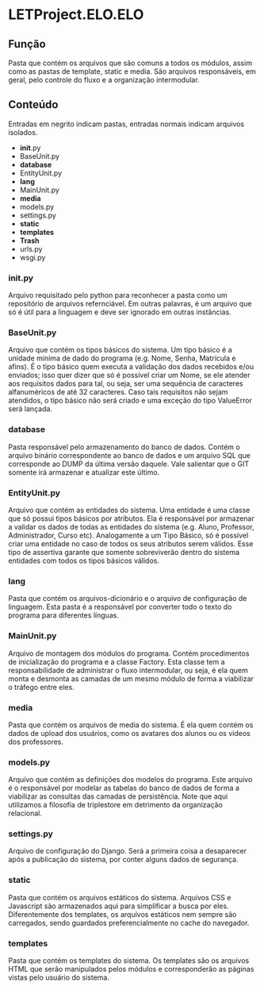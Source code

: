 # LETProject.ELO.ELO

## Função

Pasta que contém os arquivos que são comuns a todos os módulos, assim como as pastas de template, static e media.
São arquivos responsáveis, em geral, pelo controle do fluxo e a organização intermodular.

## Conteúdo

Entradas em negrito indicam pastas, entradas normais indicam arquivos isolados.

* __init__.py
* BaseUnit.py
* **database**
* EntityUnit.py
* **lang**
* MainUnit.py
* **media**
* models.py
* settings.py
* **static**
* **templates**
* **Trash**
* urls.py
* wsgi.py

### __init__.py

Arquivo requisitado pelo python para reconhecer a pasta como um repositório de arquivos refernciável.
Em outras palavras, é um arquivo que só é útil para a linguagem e deve ser ignorado em outras instâncias.

### BaseUnit.py

Arquivo que contém os tipos básicos do sistema.
Um tipo básico é a unidade mínima de dado do programa (e.g. Nome, Senha, Matrícula e afins). 
É o tipo básico quem executa a validação dos dados recebidos e/ou enviados; isso quer dizer que só é possível criar um Nome, se ele atender aos requisitos dados para tal, ou seja, ser uma sequência de caracteres alfanuméricos de até 32 caracteres. Caso tais requisitos não sejam atendidos, o tipo básico não será criado e uma exceção do tipo ValueError será lançada.

### database

Pasta responsável pelo armazenamento do banco de dados.
Contém o arquivo binário correspondente ao banco de dados e um arquivo SQL que corresponde ao DUMP da última versão daquele. Vale salientar que o GIT somente irá armazenar e atualizar este último.

### EntityUnit.py

Arquivo que contém as entidades do sistema.
Uma entidade é uma classe que só possui tipos básicos por atributos. Ela é responsável por armazenar a validar os dados de todas as entidades do sistema (e.g. Aluno, Professor, Administrador, Curso etc).
Analogamente a um Tipo Básico, só é possível criar uma entidade no caso de todos os seus atributos serem válidos. Esse tipo de assertiva garante que somente sobreviverão dentro do sistema entidades com todos os tipos básicos válidos.

### lang

Pasta que contém os arquivos-dicionário e o arquivo de configuração de linguagem.
Esta pasta é a responsável por converter todo o texto do programa para diferentes línguas.

### MainUnit.py

Arquivo de montagem dos módulos do programa.
Contém procedimentos de inicialização do programa e a classe Factory.
Esta classe tem a responsabilidade de administrar o fluxo intermodular, ou seja, é ela quem monta e desmonta as camadas de um mesmo módulo de forma a viabilizar o tráfego entre eles.

### media

Pasta que contém os arquivos de media do sistema.
É ela quem contém os dados de upload dos usuários, como os avatares dos alunos ou os vídeos dos professores.

### models.py

Arquivo que contém as definições dos modelos do programa.
Este arquivo é o responsável por modelar as tabelas do banco de dados de forma a viabilizar as consultas das camadas de persistência.
Note que aqui utilizamos a filosofia de triplestore em detrimento da organização relacional.

### settings.py

Arquivo de configuração do Django.
Será a primeira coisa a desaparecer após a publicação do sistema, por conter alguns dados de segurança.

### static

Pasta que contém os arquivos estáticos do sistema.
Arquivos CSS e Javascript são armazenados aqui para simplificar a busca por eles. Diferentemente dos templates, os arquivos estáticos nem sempre são carregados, sendo guardados preferencialmente no cache do navegador.

### templates

Pasta que contém os templates do sistema.
Os templates são os arquivos HTML que serão manipulados pelos módulos e corresponderão as páginas vistas pelo usuário do sistema.